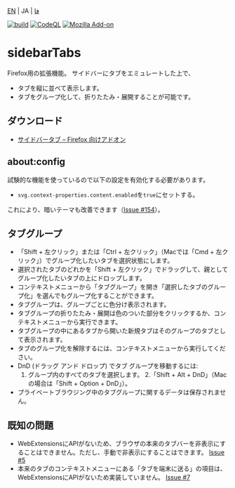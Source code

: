 [EN](./README.md) | JA | [فا](./README.fa.md)

[![build](https://github.com/asamuzaK/sidebarTabs/workflows/build/badge.svg)](https://github.com/asamuzaK/sidebarTabs/actions?query=workflow%3Abuild)
[![CodeQL](https://github.com/asamuzaK/sidebarTabs/workflows/CodeQL/badge.svg)](https://github.com/asamuzaK/sidebarTabs/actions?query=workflow%3ACodeQL)
[![Mozilla Add-on](https://img.shields.io/amo/v/sidebarTabs@asamuzak.jp.svg)](https://addons.mozilla.org/firefox/addon/sidebartabs/)

# sidebarTabs

Firefox用の拡張機能。
サイドバーにタブをエミュレートした上で、
* タブを縦に並べて表示します。
* タブをグループ化して、折りたたみ・展開することが可能です。

## ダウンロード

* [サイドバータブ – Firefox 向けアドオン](https://addons.mozilla.org/firefox/addon/sidebartabs/ "サイドバータブ – Firefox 向けアドオン")

## about:config

試験的な機能を使っているので以下の設定を有効化する必要があります。

* `svg.context-properties.content.enabled`を`true`にセットする。

これにより、暗いテーマも改善できます（[Issue #154](https://github.com/asamuzaK/sidebarTabs/issues/154)）。

## タブグループ

* 「Shift + 左クリック」または「Ctrl + 左クリック」（Macでは「Cmd + 左クリック」）でグループ化したいタブを選択状態にします。
* 選択されたタブのどれかを「Shift + 左クリック」でドラッグして、親としてグループ化したいタブの上にドロップします。
* コンテキストメニューから「タブグループ」を開き「選択したタブのグループ化」を選んでもグループ化することができます。
* タブグループは、グループごとに色分け表示されます。
* タブグループの折りたたみ・展開は色のついた部分をクリックするか、コンテキストメニューから実行できます。
* タブグループの中にあるタブから開いた新規タブはそのグループのタブとして表示されます。
* タブのグループ化を解除するには、コンテキストメニューから実行してください。
* DnD (ドラッグ アンド ドロップ) でタブ グループを移動するには:
  1. グループ内のすべてのタブを選択します。
  2.「Shift + Alt + DnD」（Macの場合は「Shift + Option + DnD」）。
* プライベートブラウジング中のタブグループに関するデータは保存されません。

## 既知の問題

* WebExtensionsにAPIがないため、ブラウザの本来のタブバーを非表示にすることはできません。ただし、手動で非表示にすることはできます。
  [Issue #5](https://github.com/asamuzaK/sidebarTabs/issues/5 "Add ability to \"hide native tab bars\" · Issue #5 · asamuzaK/sidebarTabs")
* 本来のタブのコンテキストメニューにある「タブを端末に送る」の項目は、WebExtensionsにAPIがないため実装していません。
  [Issue #7](https://github.com/asamuzaK/sidebarTabs/issues/7 "Add \"Send tab to device\" functionalty · Issue #7 · asamuzaK/sidebarTabs")
